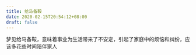 ```yaml
---
title: 给马备鞍
date: 2020-02-15T20:54:12+08:00
draft: false
---
```


梦见给马备鞍，意味着事业为生活带来了不安定，引起了家庭中的烦恼和纠纷，应该多花些时间陪伴家人